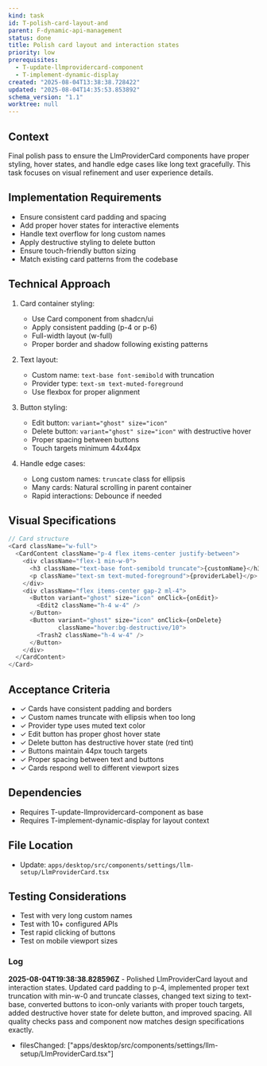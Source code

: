 ```yaml
---
kind: task
id: T-polish-card-layout-and
parent: F-dynamic-api-management
status: done
title: Polish card layout and interaction states
priority: low
prerequisites:
  - T-update-llmprovidercard-component
  - T-implement-dynamic-display
created: "2025-08-04T13:38:38.728422"
updated: "2025-08-04T14:35:53.853892"
schema_version: "1.1"
worktree: null
---
```


## Context

Final polish pass to ensure the LlmProviderCard components have proper styling, hover states, and handle edge cases like long text gracefully. This task focuses on visual refinement and user experience details.

## Implementation Requirements

- Ensure consistent card padding and spacing
- Add proper hover states for interactive elements
- Handle text overflow for long custom names
- Apply destructive styling to delete button
- Ensure touch-friendly button sizing
- Match existing card patterns from the codebase

## Technical Approach

1. Card container styling:
   - Use Card component from shadcn/ui
   - Apply consistent padding (p-4 or p-6)
   - Full-width layout (w-full)
   - Proper border and shadow following existing patterns

2. Text layout:
   - Custom name: `text-base font-semibold` with truncation
   - Provider type: `text-sm text-muted-foreground`
   - Use flexbox for proper alignment

3. Button styling:
   - Edit button: `variant="ghost" size="icon"`
   - Delete button: `variant="ghost" size="icon"` with destructive hover
   - Proper spacing between buttons
   - Touch targets minimum 44x44px

4. Handle edge cases:
   - Long custom names: `truncate` class for ellipsis
   - Many cards: Natural scrolling in parent container
   - Rapid interactions: Debounce if needed

## Visual Specifications

```typescript
// Card structure
<Card className="w-full">
  <CardContent className="p-4 flex items-center justify-between">
    <div className="flex-1 min-w-0">
      <h3 className="text-base font-semibold truncate">{customName}</h3>
      <p className="text-sm text-muted-foreground">{providerLabel}</p>
    </div>
    <div className="flex items-center gap-2 ml-4">
      <Button variant="ghost" size="icon" onClick={onEdit}>
        <Edit2 className="h-4 w-4" />
      </Button>
      <Button variant="ghost" size="icon" onClick={onDelete}
              className="hover:bg-destructive/10">
        <Trash2 className="h-4 w-4" />
      </Button>
    </div>
  </CardContent>
</Card>
```

## Acceptance Criteria

- ✓ Cards have consistent padding and borders
- ✓ Custom names truncate with ellipsis when too long
- ✓ Provider type uses muted text color
- ✓ Edit button has proper ghost hover state
- ✓ Delete button has destructive hover state (red tint)
- ✓ Buttons maintain 44px touch targets
- ✓ Proper spacing between text and buttons
- ✓ Cards respond well to different viewport sizes

## Dependencies

- Requires T-update-llmprovidercard-component as base
- Requires T-implement-dynamic-display for layout context

## File Location

- Update: `apps/desktop/src/components/settings/llm-setup/LlmProviderCard.tsx`

## Testing Considerations

- Test with very long custom names
- Test with 10+ configured APIs
- Test rapid clicking of buttons
- Test on mobile viewport sizes

### Log

**2025-08-04T19:38:38.828596Z** - Polished LlmProviderCard layout and interaction states. Updated card padding to p-4, implemented proper text truncation with min-w-0 and truncate classes, changed text sizing to text-base, converted buttons to icon-only variants with proper touch targets, added destructive hover state for delete button, and improved spacing. All quality checks pass and component now matches design specifications exactly.

- filesChanged: ["apps/desktop/src/components/settings/llm-setup/LlmProviderCard.tsx"]
